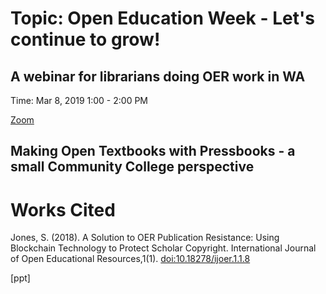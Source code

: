 
# Topic: Open Education Week - Let's continue to grow! 
## A webinar for librarians doing OER work in WA

Time: Mar 8, 2019 1:00 - 2:00 PM

[Zoom](https://zoom.us/j/111107245)

## Making Open Textbooks with Pressbooks - a small Community College perspective 


# Works Cited

Jones, S. (2018). A Solution to OER Publication Resistance: Using Blockchain Technology to Protect Scholar Copyright. International Journal of Open Educational Resources,1(1). [doi:10.18278/ijoer.1.1.8](http://www.ipsonet.org/publications/open-access/ijoer/ijoer-volume-1-issue-1-fall-2018-winter-2019)

[ppt]




